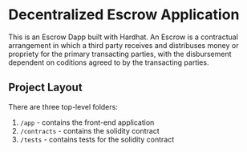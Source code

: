 # Decentralized Escrow Application

This is an Escrow Dapp built with Hardhat. An Escrow is a contractual arrangement in which a third party receives and distribuses money or propriety for the primary transacting parties, with the disbursement dependent on coditions agreed to by the transacting parties.

## Project Layout

There are three top-level folders:

1. `/app` - contains the front-end application
2. `/contracts` - contains the solidity contract
3. `/tests` - contains tests for the solidity contract

